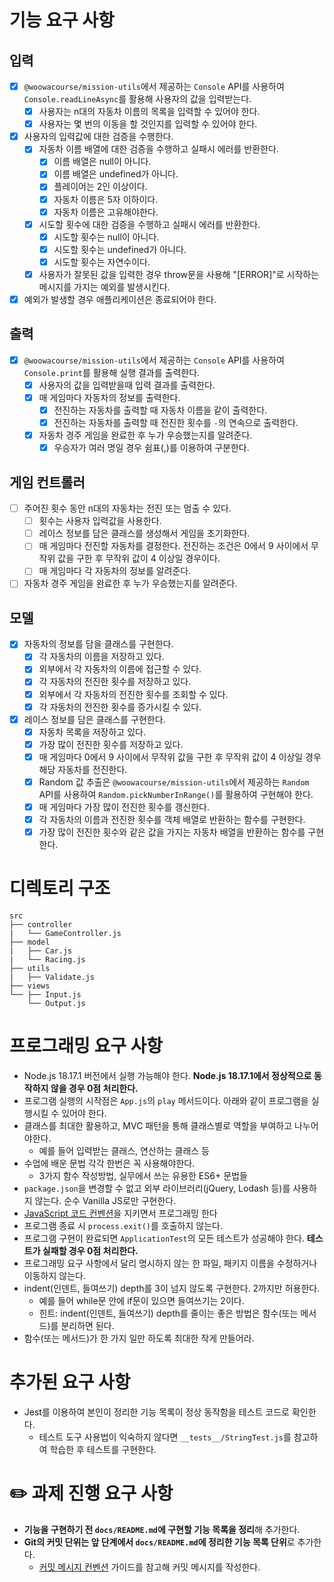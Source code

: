 # 기능 요구 사항

## 입력

- [x] `@woowacourse/mission-utils`에서 제공하는 `Console` API를 사용하여 `Console.readLineAsync`를 활용해 사용자의 값을 입력받는다.
  - [x] 사용자는 n대의 자동차 이름의 목록을 입력할 수 있어야 한다.
  - [x] 사용자는 몇 번의 이동을 할 것인지를 입력할 수 있어야 한다.
- [x] 사용자의 입력값에 대한 검증을 수행한다.
  - [x] 자동차 이름 배열에 대한 검증을 수행하고 실패시 에러를 반환한다.
    - [x] 이름 배열은 null이 아니다.
    - [x] 이름 배열은 undefined가 아니다.
    - [x] 플레이어는 2인 이상이다.
    - [x] 자동차 이름은 5자 이하이다.
    - [x] 자동차 이름은 고유해야한다.
  - [x] 시도할 횟수에 대한 검증을 수행하고 실패시 에러를 반환한다.
    - [x] 시도할 횟수는 null이 아니다.
    - [x] 시도할 횟수는 undefined가 아니다.
    - [x] 시도할 횟수는 자연수이다.
  - [x] 사용자가 잘못된 값을 입력한 경우 throw문을 사용해 "[ERROR]"로 시작하는 메시지를 가지는 예외를 발생시킨다.
- [x] 예외가 발생할 경우 애플리케이션은 종료되어야 한다.

## 출력

- [x] `@woowacourse/mission-utils`에서 제공하는 `Console` API를 사용하여 `Console.print`를 활용해 실행 결과를 출력한다.
  - [x] 사용자의 값을 입력받을때 입력 결과를 출력한다.
  - [x] 매 게임마다 자동차의 정보를 출력한다.
    - [x] 전진하는 자동차를 출력할 때 자동차 이름을 같이 출력한다.
    - [x] 전진하는 자동차를 출력할 때 전진한 횟수를 `-`의 연속으로 출력한다.
  - [x] 자동차 경주 게임을 완료한 후 누가 우승했는지를 알려준다.
    - [x] 우승자가 여러 명일 경우 쉼표(,)를 이용하여 구분한다.

## 게임 컨트롤러

- [ ] 주어진 횟수 동안 n대의 자동차는 전진 또는 멈출 수 있다.
  - [ ] 횟수는 사용자 입력값을 사용한다.
  - [ ] 레이스 정보를 담은 클래스를 생성해서 게임을 초기화한다.
  - [ ] 매 게임마다 전진할 자동차를 결정한다. 전진하는 조건은 0에서 9 사이에서 무작위 값을 구한 후 무작위 값이 4 이상일 경우이다.
  - [ ] 매 게임마다 각 자동차의 정보를 알려준다.
- [ ] 자동차 경주 게임을 완료한 후 누가 우승했는지를 알려준다.

## 모델

- [x] 자동차의 정보를 담을 클래스를 구현한다.
  - [x] 각 자동차의 이름을 저장하고 있다.
  - [x] 외부에서 각 자동차의 이름에 접근할 수 있다.
  - [x] 각 자동차의 전진한 횟수를 저장하고 있다.
  - [x] 외부에서 각 자동차의 전진한 횟수를 조회할 수 있다.
  - [x] 각 자동차의 전진한 횟수를 증가시킬 수 있다.
- [x] 레이스 정보를 담은 클래스를 구현한다.
  - [x] 자동차 목록을 저장하고 있다.
  - [x] 가장 많이 전진한 횟수를 저장하고 있다.
  - [x] 매 게임마다 0에서 9 사이에서 무작위 값을 구한 후 무작위 값이 4 이상일 경우 해당 자동차를 전진한다.
  - [x] Random 값 추출은 `@woowacourse/mission-utils`에서 제공하는 `Random` API를 사용하여 `Random.pickNumberInRange()`를 활용하여 구현해야 한다.
  - [x] 매 게임마다 가장 많이 전진한 횟수를 갱신한다.
  - [x] 각 자동차의 이름과 전진한 횟수를 객체 배열로 반환하는 함수를 구현한다.
  - [x] 가장 많이 전진한 횟수와 같은 값을 가지는 자동차 배열을 반환하는 함수를 구현한다.

# 디렉토리 구조

```
src
├── controller
|   └── GameController.js
├── model
|   ├── Car.js
|   └── Racing.js
├── utils
|   ├── Validate.js
├── views
└── ├── Input.js
    └── Output.js
```

# 프로그래밍 요구 사항

- Node.js 18.17.1 버전에서 실행 가능해야 한다. **Node.js 18.17.1에서 정상적으로 동작하지 않을 경우 0점 처리한다.**
- 프로그램 실행의 시작점은 `App.js`의 `play` 메서드이다. 아래와 같이 프로그램을 실행시킬 수 있어야 한다.
- 클래스를 최대한 활용하고, MVC 패턴을 통해 클래스별로 역할을 부여하고 나누어야한다.
  - 예를 들어 입력받는 클래스, 연산하는 클래스 등
- 수업에 배운 문법 각각 한번은 꼭 사용해야한다.
  - 3가지 함수 작성방법, 실무에서 쓰는 유용한 ES6+ 문법들
- `package.json`을 변경할 수 없고 외부 라이브러리(jQuery, Lodash 등)를 사용하지 않는다. 순수 Vanilla JS로만 구현한다.
- [JavaScript 코드 컨벤션](https://github.com/woowacourse/woowacourse-docs/tree/main/styleguide/javascript)을 지키면서 프로그래밍 한다
- 프로그램 종료 시 `process.exit()`를 호출하지 않는다.
- 프로그램 구현이 완료되면 `ApplicationTest`의 모든 테스트가 성공해야 한다. **테스트가 실패할 경우 0점 처리한다.**
- 프로그래밍 요구 사항에서 달리 명시하지 않는 한 파일, 패키지 이름을 수정하거나 이동하지 않는다.
- indent(인덴트, 들여쓰기) depth를 3이 넘지 않도록 구현한다. 2까지만 허용한다.
  - 예를 들어 while문 안에 if문이 있으면 들여쓰기는 2이다.
  - 힌트: indent(인덴트, 들여쓰기) depth를 줄이는 좋은 방법은 함수(또는 메서드)를 분리하면 된다.
- 함수(또는 메서드)가 한 가지 일만 하도록 최대한 작게 만들어라.

# 추가된 요구 사항

- Jest를 이용하여 본인이 정리한 기능 목록이 정상 동작함을 테스트 코드로 확인한다.
  - 테스트 도구 사용법이 익숙하지 않다면 `__tests__/StringTest.js`를 참고하여 학습한 후 테스트를 구현한다.

# ✏️ 과제 진행 요구 사항

- **기능을 구현하기 전 `docs/README.md`에 구현할 기능 목록을 정리**해 추가한다.
- **Git의 커밋 단위는 앞 단계에서 `docs/README.md`에 정리한 기능 목록 단위**로 추가한다.
  - [커밋 메시지 컨벤션](https://gist.github.com/stephenparish/9941e89d80e2bc58a153) 가이드를 참고해 커밋 메시지를 작성한다.
